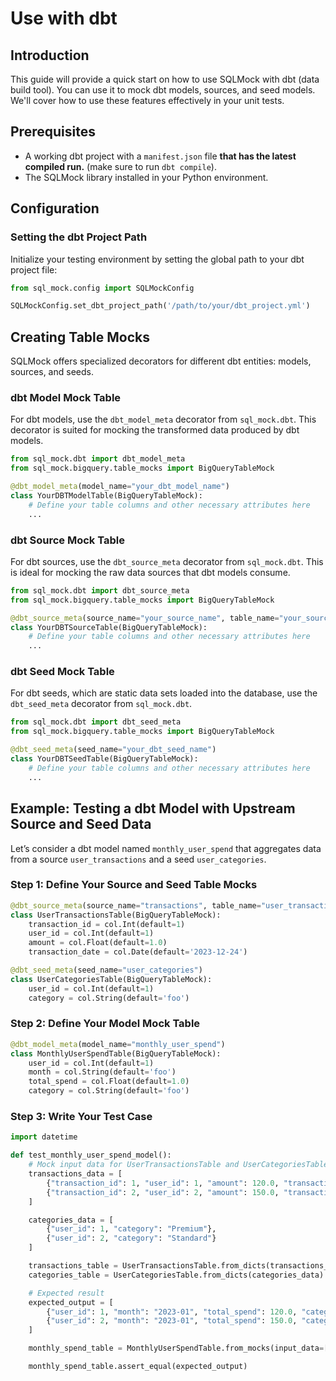 # Use with dbt

## Introduction

This guide will provide a quick start on how to use SQLMock with dbt (data build tool). You can use it to mock dbt models, sources, and seed models. We'll cover how to use these features effectively in your unit tests.

## Prerequisites

- A working dbt project with a `manifest.json` file **that has the latest compiled run.** (make sure to run `dbt compile`).
- The SQLMock library installed in your Python environment.

## Configuration

### Setting the dbt Project Path

Initialize your testing environment by setting the global path to your dbt project file:

```python
from sql_mock.config import SQLMockConfig

SQLMockConfig.set_dbt_project_path('/path/to/your/dbt_project.yml')
```

## Creating Table Mocks

SQLMock offers specialized decorators for different dbt entities: models, sources, and seeds.

### dbt Model Mock Table

For dbt models, use the `dbt_model_meta` decorator from `sql_mock.dbt`. This decorator is suited for mocking the transformed data produced by dbt models.

```python
from sql_mock.dbt import dbt_model_meta
from sql_mock.bigquery.table_mocks import BigQueryTableMock

@dbt_model_meta(model_name="your_dbt_model_name")
class YourDBTModelTable(BigQueryTableMock):
    # Define your table columns and other necessary attributes here
    ...
```

### dbt Source Mock Table

For dbt sources, use the `dbt_source_meta` decorator from `sql_mock.dbt`. This is ideal for mocking the raw data sources that dbt models consume.

```python
from sql_mock.dbt import dbt_source_meta
from sql_mock.bigquery.table_mocks import BigQueryTableMock

@dbt_source_meta(source_name="your_source_name", table_name="your_source_table")
class YourDBTSourceTable(BigQueryTableMock):
    # Define your table columns and other necessary attributes here
    ...
```

### dbt Seed Mock Table

For dbt seeds, which are static data sets loaded into the database, use the `dbt_seed_meta` decorator from `sql_mock.dbt`.

```python
from sql_mock.dbt import dbt_seed_meta
from sql_mock.bigquery.table_mocks import BigQueryTableMock

@dbt_seed_meta(seed_name="your_dbt_seed_name")
class YourDBTSeedTable(BigQueryTableMock):
    # Define your table columns and other necessary attributes here
    ...
```

## Example: Testing a dbt Model with Upstream Source and Seed Data

Let’s consider a dbt model named `monthly_user_spend` that aggregates data from a source `user_transactions` and a seed `user_categories`.

### Step 1: Define Your Source and Seed Table Mocks

```python
@dbt_source_meta(source_name="transactions", table_name="user_transactions")
class UserTransactionsTable(BigQueryTableMock):
    transaction_id = col.Int(default=1)
    user_id = col.Int(default=1)
    amount = col.Float(default=1.0)
    transaction_date = col.Date(default='2023-12-24')

@dbt_seed_meta(seed_name="user_categories")
class UserCategoriesTable(BigQueryTableMock):
    user_id = col.Int(default=1)
    category = col.String(default='foo')
```

### Step 2: Define Your Model Mock Table

```python
@dbt_model_meta(model_name="monthly_user_spend")
class MonthlyUserSpendTable(BigQueryTableMock):
    user_id = col.Int(default=1)
    month = col.String(default='foo')
    total_spend = col.Float(default=1.0)
    category = col.String(default='foo')
```

### Step 3: Write Your Test Case

```python
import datetime

def test_monthly_user_spend_model():
    # Mock input data for UserTransactionsTable and UserCategoriesTable
    transactions_data = [
        {"transaction_id": 1, "user_id": 1, "amount": 120.0, "transaction_date": datetime.date(2023, 1, 10)},
        {"transaction_id": 2, "user_id": 2, "amount": 150.0, "transaction_date": datetime.date(2023, 1, 20)},
    ]

    categories_data = [
        {"user_id": 1, "category": "Premium"},
        {"user_id": 2, "category": "Standard"}
    ]

    transactions_table = UserTransactionsTable.from_dicts(transactions_data)
    categories_table = UserCategoriesTable.from_dicts(categories_data)

    # Expected result
    expected_output = [
        {"user_id": 1, "month": "2023-01", "total_spend": 120.0, "category": "Premium"},
        {"user_id": 2, "month": "2023-01", "total_spend": 150.0, "category": "Standard"},
    ]

    monthly_spend_table = MonthlyUserSpendTable.from_mocks(input_data=[transactions_table, categories_table])

    monthly_spend_table.assert_equal(expected_output)
```

